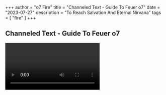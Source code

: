 +++ 
author = "o7 Fire" 
title = "Channeled Text - Guide To Feuer o7" 
date = "2023-07-27" 
description = "To Reach Salvation And Eternal Nirvana" 
tags = [ "fire" ] 
+++

## Channeled Text - Guide To Feuer o7

<video src="https://cdn.discordapp.com/attachments/921595377923268708/1133693549737680972/y.mp4"></video>

